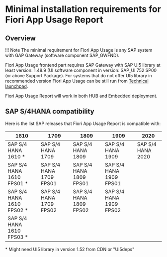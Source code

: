# Minimal installation requirements for Fiori App Usage Report

## Overview

!!! Note
    The minimal requirement for Fiori App Usage is any SAP system with GAP Gateway (software component SAP_GWFND).

Fiori App Usage frontend part requires SAP Gateway with SAP UI5 library at least version: 1.48.9 (UI software component in version: SAP_UI 752 SP00 (or above Support Package). For systems that do not offer UI5 library in recommended version Fiori App Usage can be still run from [Technical launchpad](ui5lib-options.md).

Fiori App Usage Report will work in both HUB and Embedded deployment.

## SAP S/4HANA compatibility 

Here is the list SAP releases that Fiori App Usage Report is compatible with:

|1610|1709|1809|1909|2020|
|--|--|--|--|--|
|SAP S/4 HANA 1610 *|SAP S/4 HANA 1709|SAP S/4 HANA 1809|SAP S/4 HANA 1909|SAP S/4 HANA 2020|
|SAP S/4 HANA 1610 FPS01 *|SAP S/4 HANA 1709 FPS01|SAP S/4 HANA 1809 FPS01|SAP S/4 HANA 1909 FPS01||
|SAP S/4 HANA 1610 FPS02 *|SAP S/4 HANA 1709 FPS02|SAP S/4 HANA 1809 FPS02|SAP S/4 HANA 1909 FPS02||
|SAP S/4 HANA 1610 FPS03 *|||||

\* Might need UI5 library in version 1.52 from CDN or "UI5deps"



